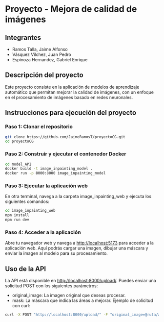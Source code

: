 # Proyecto - Mejora de calidad de imágenes

## Integrantes

- Ramos Talla, Jaime Alfonso
- Vásquez Vilchez, Juan Pedro
- Espinoza Hernandez, Gabriel Enrique

## Descripción del proyecto

Este proyecto consiste en la aplicación de modelos de aprendizaje automático que permitan mejorar la calidad de imágenes, con un enfoque en el procesamiento de imágenes basado en redes neuronales.

## Instrucciones para ejecución del proyecto

### Paso 1: Clonar el repositorio

```sh
git clone https://github.com/JaimeRamosT/proyectoCG.git
cd proyectoCG
```

### Paso 2: Construir y ejecutar el contenedor Docker

```sh
cd model_API
docker build -t image_inpainting_model .
docker run -p 8000:8000 image_inpainting_model
```

### Paso 3: Ejecutar la aplicación web

En otra terminal, navega a la carpeta image_inpainting_web y ejecuta los siguientes comandos:

```sh
cd image_inpainting_web
npm install
npm run dev
```

### Paso 4: Acceder a la aplicación

Abre tu navegador web y navega a <http://localhost:5173> para acceder a la aplicación web. Aquí podrás cargar una imagen, dibujar una máscara y enviar la imagen al modelo para su procesamiento.

## Uso de la API

La API está disponible en <http://localhost:8000/upload/>. Puedes enviar una solicitud POST con los siguientes parámetros:

- original_image: La imagen original que deseas procesar.
- mask: La máscara que indica las áreas a mejorar.
Ejemplo de solicitud con curl:

```sh
curl -X POST "http://localhost:8000/upload/" -F "original_image=@ruta/a/tu/imagen.jpg" -F "mask=@ruta/a/tu/mascara.png"
```
